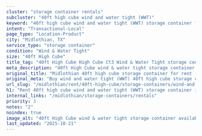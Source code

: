 ```yaml
---
cluster: "storage container rentals"
subcluster: "40ft high cube wind and water tight (WWT)"
keyword: "40ft high cube wind and water tight (WWT) storage container for rent Midlothian, TX"
intent: "Transactional-Local"
page_type: "Location-Product"
city: "Midlothian, TX"
service_type: "storage container"
condition: "Wind & Water Tight"
size: "40ft High Cube"
title_tag: "40ft High Cube High Cube Ct3 Wind & Water Tight storage container Sales in Midlothian | LC Container"
meta_description: "40ft High Cube wind & water tight storage container sales in Midlothian. High cube containers with extra height. Fast delivery, competitive pricing. Serving storage containers area. Quote ID: E4Y. Call (214) 524-4168 for your free quote today."
original_title: "Midlothian 40ft high cube storage container for rent | LC"
original_meta: "Buy wind and water tight (WWT) 40ft high cube storage container rent with local delivery in Midlothian, TX. LC Container — local Since 2003. Request a fast quote today."
url_slug: "/midlothian/rent/40ft-high-cube/storage-containers/wind-and-water-tight-wwt"
h1: "Rent 40ft high cube wind and water tight (WWT) storage container in Midlothian"
internal_links: "/midlothian/storage-containers/rentals"
priority: 3
notes: "2"
noindex: true
image_alt: "40ft High Cube wind & water tight storage container available for delivery in Midlothian"
last_updated: "2025-10-21"
---
```


<!-- TODO: Add unique city/inventory copy, images, and internal links here. -->

